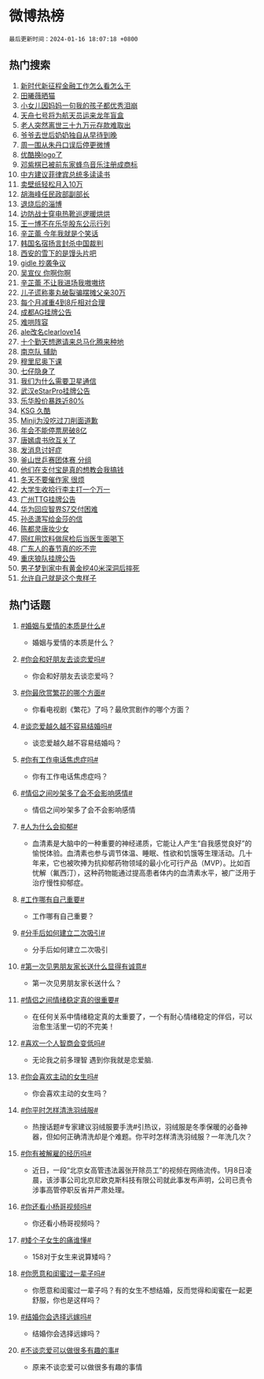 # 微博热榜

`最后更新时间：2024-01-16 18:07:18 +0800`

## 热门搜索

1. [新时代新征程金融工作怎么看怎么干](https://m.weibo.cn/search?containerid=100103type%3D1%26t%3D10%26q%3D%23%E6%96%B0%E6%97%B6%E4%BB%A3%E6%96%B0%E5%BE%81%E7%A8%8B%E9%87%91%E8%9E%8D%E5%B7%A5%E4%BD%9C%E6%80%8E%E4%B9%88%E7%9C%8B%E6%80%8E%E4%B9%88%E5%B9%B2%23&stream_entry_id=51&isnewpage=1&extparam=seat%3D1%26c_type%3D51%26dgr%3D0%26q%3D%2523%25E6%2596%25B0%25E6%2597%25B6%25E4%25BB%25A3%25E6%2596%25B0%25E5%25BE%2581%25E7%25A8%258B%25E9%2587%2591%25E8%259E%258D%25E5%25B7%25A5%25E4%25BD%259C%25E6%2580%258E%25E4%25B9%2588%25E7%259C%258B%25E6%2580%258E%25E4%25B9%2588%25E5%25B9%25B2%2523%26cate%3D10103%26pos%3D0%26stream_entry_id%3D51%26filter_type%3Drealtimehot%26display_time%3D1705399637%26pre_seqid%3D1705399637293015739153)
1. [田曦薇晒猫](https://m.weibo.cn/search?containerid=100103type%3D1%26t%3D10%26q%3D%E7%94%B0%E6%9B%A6%E8%96%87%E6%99%92%E7%8C%AB&stream_entry_id=31&isnewpage=1&extparam=seat%3D1%26q%3D%25E7%2594%25B0%25E6%259B%25A6%25E8%2596%2587%25E6%2599%2592%25E7%258C%25AB%26dgr%3D0%26pos%3D0%26filter_type%3Drealtimehot%26realpos%3D1%26band_rank%3D1%26cate%3D5001%26c_type%3D31%26lcate%3D5001%26stream_entry_id%3D31%26flag%3D1%26display_time%3D1705399637%26pre_seqid%3D1705399637293015739153)
1. [小女儿因妈妈一句我的孩子都优秀泪崩](https://m.weibo.cn/search?containerid=100103type%3D1%26t%3D10%26q%3D%23%E5%B0%8F%E5%A5%B3%E5%84%BF%E5%9B%A0%E5%A6%88%E5%A6%88%E4%B8%80%E5%8F%A5%E6%88%91%E7%9A%84%E5%AD%A9%E5%AD%90%E9%83%BD%E4%BC%98%E7%A7%80%E6%B3%AA%E5%B4%A9%23&stream_entry_id=31&isnewpage=1&extparam=seat%3D1%26q%3D%2523%25E5%25B0%258F%25E5%25A5%25B3%25E5%2584%25BF%25E5%259B%25A0%25E5%25A6%2588%25E5%25A6%2588%25E4%25B8%2580%25E5%258F%25A5%25E6%2588%2591%25E7%259A%2584%25E5%25AD%25A9%25E5%25AD%2590%25E9%2583%25BD%25E4%25BC%2598%25E7%25A7%2580%25E6%25B3%25AA%25E5%25B4%25A9%2523%26dgr%3D0%26pos%3D1%26filter_type%3Drealtimehot%26realpos%3D2%26band_rank%3D2%26cate%3D5001%26c_type%3D31%26lcate%3D5001%26stream_entry_id%3D31%26flag%3D32768%26display_time%3D1705399637%26pre_seqid%3D1705399637293015739153)
1. [天舟七号将为航天员运来龙年盲盒](https://m.weibo.cn/search?containerid=100103type%3D1%26t%3D10%26q%3D%23%E5%A4%A9%E8%88%9F%E4%B8%83%E5%8F%B7%E5%B0%86%E4%B8%BA%E8%88%AA%E5%A4%A9%E5%91%98%E8%BF%90%E6%9D%A5%E9%BE%99%E5%B9%B4%E7%9B%B2%E7%9B%92%23&stream_entry_id=31&isnewpage=1&extparam=seat%3D1%26q%3D%2523%25E5%25A4%25A9%25E8%2588%259F%25E4%25B8%2583%25E5%258F%25B7%25E5%25B0%2586%25E4%25B8%25BA%25E8%2588%25AA%25E5%25A4%25A9%25E5%2591%2598%25E8%25BF%2590%25E6%259D%25A5%25E9%25BE%2599%25E5%25B9%25B4%25E7%259B%25B2%25E7%259B%2592%2523%26dgr%3D0%26pos%3D2%26filter_type%3Drealtimehot%26realpos%3D3%26band_rank%3D3%26cate%3D5001%26c_type%3D31%26lcate%3D5001%26stream_entry_id%3D31%26flag%3D0%26display_time%3D1705399637%26pre_seqid%3D1705399637293015739153)
1. [老人突然离世三十九万元存款难取出](https://m.weibo.cn/search?containerid=100103type%3D1%26t%3D10%26q%3D%23%E8%80%81%E4%BA%BA%E7%AA%81%E7%84%B6%E7%A6%BB%E4%B8%96%E4%B8%89%E5%8D%81%E4%B9%9D%E4%B8%87%E5%85%83%E5%AD%98%E6%AC%BE%E9%9A%BE%E5%8F%96%E5%87%BA%23&stream_entry_id=31&isnewpage=1&extparam=seat%3D1%26q%3D%2523%25E8%2580%2581%25E4%25BA%25BA%25E7%25AA%2581%25E7%2584%25B6%25E7%25A6%25BB%25E4%25B8%2596%25E4%25B8%2589%25E5%258D%2581%25E4%25B9%259D%25E4%25B8%2587%25E5%2585%2583%25E5%25AD%2598%25E6%25AC%25BE%25E9%259A%25BE%25E5%258F%2596%25E5%2587%25BA%2523%26dgr%3D0%26pos%3D3%26filter_type%3Drealtimehot%26realpos%3D4%26band_rank%3D4%26cate%3D5001%26c_type%3D31%26lcate%3D5001%26stream_entry_id%3D31%26flag%3D2%26display_time%3D1705399637%26pre_seqid%3D1705399637293015739153)
1. [爷爷去世后奶奶独自从早待到晚](https://m.weibo.cn/search?containerid=100103type%3D1%26t%3D10%26q%3D%23%E7%88%B7%E7%88%B7%E5%8E%BB%E4%B8%96%E5%90%8E%E5%A5%B6%E5%A5%B6%E7%8B%AC%E8%87%AA%E4%BB%8E%E6%97%A9%E5%BE%85%E5%88%B0%E6%99%9A%23&stream_entry_id=31&isnewpage=1&extparam=seat%3D1%26q%3D%2523%25E7%2588%25B7%25E7%2588%25B7%25E5%258E%25BB%25E4%25B8%2596%25E5%2590%258E%25E5%25A5%25B6%25E5%25A5%25B6%25E7%258B%25AC%25E8%2587%25AA%25E4%25BB%258E%25E6%2597%25A9%25E5%25BE%2585%25E5%2588%25B0%25E6%2599%259A%2523%26dgr%3D0%26pos%3D4%26filter_type%3Drealtimehot%26realpos%3D5%26band_rank%3D5%26cate%3D5001%26c_type%3D31%26lcate%3D5001%26stream_entry_id%3D31%26flag%3D32768%26display_time%3D1705399637%26pre_seqid%3D1705399637293015739153)
1. [周一围从朱丹口误后停更微博](https://m.weibo.cn/search?containerid=100103type%3D1%26t%3D10%26q%3D%23%E5%91%A8%E4%B8%80%E5%9B%B4%E4%BB%8E%E6%9C%B1%E4%B8%B9%E5%8F%A3%E8%AF%AF%E5%90%8E%E5%81%9C%E6%9B%B4%E5%BE%AE%E5%8D%9A%23&stream_entry_id=31&isnewpage=1&extparam=seat%3D1%26q%3D%2523%25E5%2591%25A8%25E4%25B8%2580%25E5%259B%25B4%25E4%25BB%258E%25E6%259C%25B1%25E4%25B8%25B9%25E5%258F%25A3%25E8%25AF%25AF%25E5%2590%258E%25E5%2581%259C%25E6%259B%25B4%25E5%25BE%25AE%25E5%258D%259A%2523%26dgr%3D0%26pos%3D5%26filter_type%3Drealtimehot%26realpos%3D6%26band_rank%3D6%26cate%3D5001%26c_type%3D31%26lcate%3D5001%26stream_entry_id%3D31%26flag%3D1%26display_time%3D1705399637%26pre_seqid%3D1705399637293015739153)
1. [优酷换logo了](https://m.weibo.cn/search?containerid=100103type%3D1%26t%3D10%26q%3D%23%E4%BC%98%E9%85%B7%E6%8D%A2logo%E4%BA%86%23&stream_entry_id=31&isnewpage=1&extparam=seat%3D1%26q%3D%2523%25E4%25BC%2598%25E9%2585%25B7%25E6%258D%25A2logo%25E4%25BA%2586%2523%26dgr%3D0%26pos%3D6%26filter_type%3Drealtimehot%26realpos%3D7%26band_rank%3D7%26cate%3D5001%26c_type%3D31%26lcate%3D5001%26stream_entry_id%3D31%26flag%3D0%26display_time%3D1705399637%26pre_seqid%3D1705399637293015739153)
1. [邓紫棋已被前东家蜂鸟音乐注册成商标](https://m.weibo.cn/search?containerid=100103type%3D1%26t%3D10%26q%3D%23%E9%82%93%E7%B4%AB%E6%A3%8B%E5%B7%B2%E8%A2%AB%E5%89%8D%E4%B8%9C%E5%AE%B6%E8%9C%82%E9%B8%9F%E9%9F%B3%E4%B9%90%E6%B3%A8%E5%86%8C%E6%88%90%E5%95%86%E6%A0%87%23&stream_entry_id=31&isnewpage=1&extparam=seat%3D1%26q%3D%2523%25E9%2582%2593%25E7%25B4%25AB%25E6%25A3%258B%25E5%25B7%25B2%25E8%25A2%25AB%25E5%2589%258D%25E4%25B8%259C%25E5%25AE%25B6%25E8%259C%2582%25E9%25B8%259F%25E9%259F%25B3%25E4%25B9%2590%25E6%25B3%25A8%25E5%2586%258C%25E6%2588%2590%25E5%2595%2586%25E6%25A0%2587%2523%26dgr%3D0%26pos%3D7%26filter_type%3Drealtimehot%26realpos%3D8%26band_rank%3D8%26cate%3D5001%26c_type%3D31%26lcate%3D5001%26stream_entry_id%3D31%26flag%3D2%26display_time%3D1705399637%26pre_seqid%3D1705399637293015739153)
1. [中方建议菲律宾总统多读读书](https://m.weibo.cn/search?containerid=100103type%3D1%26t%3D10%26q%3D%23%E4%B8%AD%E6%96%B9%E5%BB%BA%E8%AE%AE%E8%8F%B2%E5%BE%8B%E5%AE%BE%E6%80%BB%E7%BB%9F%E5%A4%9A%E8%AF%BB%E8%AF%BB%E4%B9%A6%23&stream_entry_id=31&isnewpage=1&extparam=seat%3D1%26q%3D%2523%25E4%25B8%25AD%25E6%2596%25B9%25E5%25BB%25BA%25E8%25AE%25AE%25E8%258F%25B2%25E5%25BE%258B%25E5%25AE%25BE%25E6%2580%25BB%25E7%25BB%259F%25E5%25A4%259A%25E8%25AF%25BB%25E8%25AF%25BB%25E4%25B9%25A6%2523%26dgr%3D0%26pos%3D8%26filter_type%3Drealtimehot%26realpos%3D9%26band_rank%3D9%26cate%3D5001%26c_type%3D31%26lcate%3D5001%26stream_entry_id%3D31%26flag%3D1%26display_time%3D1705399637%26pre_seqid%3D1705399637293015739153)
1. [卖壁纸轻松月入10万](https://m.weibo.cn/search?containerid=100103type%3D1%26t%3D10%26q%3D%23%E5%8D%96%E5%A3%81%E7%BA%B8%E8%BD%BB%E6%9D%BE%E6%9C%88%E5%85%A510%E4%B8%87%23&stream_entry_id=31&isnewpage=1&extparam=seat%3D1%26q%3D%2523%25E5%258D%2596%25E5%25A3%2581%25E7%25BA%25B8%25E8%25BD%25BB%25E6%259D%25BE%25E6%259C%2588%25E5%2585%25A510%25E4%25B8%2587%2523%26dgr%3D0%26pos%3D9%26filter_type%3Drealtimehot%26realpos%3D10%26band_rank%3D10%26cate%3D5001%26c_type%3D31%26lcate%3D5001%26stream_entry_id%3D31%26flag%3D0%26display_time%3D1705399637%26pre_seqid%3D1705399637293015739153)
1. [胡海峰任民政部副部长](https://m.weibo.cn/search?containerid=100103type%3D1%26t%3D10%26q%3D%23%E8%83%A1%E6%B5%B7%E5%B3%B0%E4%BB%BB%E6%B0%91%E6%94%BF%E9%83%A8%E5%89%AF%E9%83%A8%E9%95%BF%23&stream_entry_id=31&isnewpage=1&extparam=seat%3D1%26q%3D%2523%25E8%2583%25A1%25E6%25B5%25B7%25E5%25B3%25B0%25E4%25BB%25BB%25E6%25B0%2591%25E6%2594%25BF%25E9%2583%25A8%25E5%2589%25AF%25E9%2583%25A8%25E9%2595%25BF%2523%26dgr%3D0%26pos%3D10%26filter_type%3Drealtimehot%26realpos%3D11%26band_rank%3D11%26cate%3D5001%26c_type%3D31%26lcate%3D5001%26stream_entry_id%3D31%26flag%3D2%26display_time%3D1705399637%26pre_seqid%3D1705399637293015739153)
1. [退烧后的淄博](https://m.weibo.cn/search?containerid=100103type%3D1%26t%3D10%26q%3D%23%E9%80%80%E7%83%A7%E5%90%8E%E7%9A%84%E6%B7%84%E5%8D%9A%23&stream_entry_id=31&isnewpage=1&extparam=seat%3D1%26q%3D%2523%25E9%2580%2580%25E7%2583%25A7%25E5%2590%258E%25E7%259A%2584%25E6%25B7%2584%25E5%258D%259A%2523%26dgr%3D0%26pos%3D11%26filter_type%3Drealtimehot%26realpos%3D12%26band_rank%3D12%26cate%3D5001%26c_type%3D31%26lcate%3D5001%26stream_entry_id%3D31%26flag%3D0%26display_time%3D1705399637%26pre_seqid%3D1705399637293015739153)
1. [边防战士穿电热靴巡逻暖烘烘](https://m.weibo.cn/search?containerid=100103type%3D1%26t%3D10%26q%3D%23%E8%BE%B9%E9%98%B2%E6%88%98%E5%A3%AB%E7%A9%BF%E7%94%B5%E7%83%AD%E9%9D%B4%E5%B7%A1%E9%80%BB%E6%9A%96%E7%83%98%E7%83%98%23&stream_entry_id=31&isnewpage=1&extparam=seat%3D1%26q%3D%2523%25E8%25BE%25B9%25E9%2598%25B2%25E6%2588%2598%25E5%25A3%25AB%25E7%25A9%25BF%25E7%2594%25B5%25E7%2583%25AD%25E9%259D%25B4%25E5%25B7%25A1%25E9%2580%25BB%25E6%259A%2596%25E7%2583%2598%25E7%2583%2598%2523%26dgr%3D0%26pos%3D12%26filter_type%3Drealtimehot%26realpos%3D13%26band_rank%3D13%26cate%3D5001%26c_type%3D31%26lcate%3D5001%26stream_entry_id%3D31%26flag%3D32768%26display_time%3D1705399637%26pre_seqid%3D1705399637293015739153)
1. [王一博不在乐华股东公示行列](https://m.weibo.cn/search?containerid=100103type%3D1%26t%3D10%26q%3D%23%E7%8E%8B%E4%B8%80%E5%8D%9A%E4%B8%8D%E5%9C%A8%E4%B9%90%E5%8D%8E%E8%82%A1%E4%B8%9C%E5%85%AC%E7%A4%BA%E8%A1%8C%E5%88%97%23&stream_entry_id=31&isnewpage=1&extparam=seat%3D1%26q%3D%2523%25E7%258E%258B%25E4%25B8%2580%25E5%258D%259A%25E4%25B8%258D%25E5%259C%25A8%25E4%25B9%2590%25E5%258D%258E%25E8%2582%25A1%25E4%25B8%259C%25E5%2585%25AC%25E7%25A4%25BA%25E8%25A1%258C%25E5%2588%2597%2523%26dgr%3D0%26pos%3D13%26filter_type%3Drealtimehot%26realpos%3D14%26band_rank%3D14%26cate%3D5001%26c_type%3D31%26lcate%3D5001%26stream_entry_id%3D31%26flag%3D1%26display_time%3D1705399637%26pre_seqid%3D1705399637293015739153)
1. [辛芷蕾 今年我就是个笑话](https://m.weibo.cn/search?containerid=100103type%3D1%26t%3D10%26q%3D%E8%BE%9B%E8%8A%B7%E8%95%BE+%E4%BB%8A%E5%B9%B4%E6%88%91%E5%B0%B1%E6%98%AF%E4%B8%AA%E7%AC%91%E8%AF%9D&stream_entry_id=31&isnewpage=1&extparam=seat%3D1%26q%3D%25E8%25BE%259B%25E8%258A%25B7%25E8%2595%25BE%2520%25E4%25BB%258A%25E5%25B9%25B4%25E6%2588%2591%25E5%25B0%25B1%25E6%2598%25AF%25E4%25B8%25AA%25E7%25AC%2591%25E8%25AF%259D%26dgr%3D0%26pos%3D14%26filter_type%3Drealtimehot%26realpos%3D15%26band_rank%3D15%26cate%3D5001%26c_type%3D31%26lcate%3D5001%26stream_entry_id%3D31%26flag%3D0%26display_time%3D1705399637%26pre_seqid%3D1705399637293015739153)
1. [韩国名宿扬言封杀中国裁判](https://m.weibo.cn/search?containerid=100103type%3D1%26t%3D10%26q%3D%23%E9%9F%A9%E5%9B%BD%E5%90%8D%E5%AE%BF%E6%89%AC%E8%A8%80%E5%B0%81%E6%9D%80%E4%B8%AD%E5%9B%BD%E8%A3%81%E5%88%A4%23&stream_entry_id=31&isnewpage=1&extparam=seat%3D1%26q%3D%2523%25E9%259F%25A9%25E5%259B%25BD%25E5%2590%258D%25E5%25AE%25BF%25E6%2589%25AC%25E8%25A8%2580%25E5%25B0%2581%25E6%259D%2580%25E4%25B8%25AD%25E5%259B%25BD%25E8%25A3%2581%25E5%2588%25A4%2523%26dgr%3D0%26pos%3D15%26filter_type%3Drealtimehot%26realpos%3D16%26band_rank%3D16%26cate%3D5001%26c_type%3D31%26lcate%3D5001%26stream_entry_id%3D31%26flag%3D1%26display_time%3D1705399637%26pre_seqid%3D1705399637293015739153)
1. [西安的雪下的是馒头片吧](https://m.weibo.cn/search?containerid=100103type%3D1%26t%3D10%26q%3D%23%E8%A5%BF%E5%AE%89%E7%9A%84%E9%9B%AA%E4%B8%8B%E7%9A%84%E6%98%AF%E9%A6%92%E5%A4%B4%E7%89%87%E5%90%A7%23&stream_entry_id=31&isnewpage=1&extparam=seat%3D1%26q%3D%2523%25E8%25A5%25BF%25E5%25AE%2589%25E7%259A%2584%25E9%259B%25AA%25E4%25B8%258B%25E7%259A%2584%25E6%2598%25AF%25E9%25A6%2592%25E5%25A4%25B4%25E7%2589%2587%25E5%2590%25A7%2523%26dgr%3D0%26pos%3D16%26filter_type%3Drealtimehot%26realpos%3D17%26band_rank%3D17%26cate%3D5001%26c_type%3D31%26lcate%3D5001%26stream_entry_id%3D31%26flag%3D1%26display_time%3D1705399637%26pre_seqid%3D1705399637293015739153)
1. [gidle 抄袭争议](https://m.weibo.cn/search?containerid=100103type%3D1%26t%3D10%26q%3Dgidle+%E6%8A%84%E8%A2%AD%E4%BA%89%E8%AE%AE&stream_entry_id=31&isnewpage=1&extparam=seat%3D1%26q%3Dgidle%2520%25E6%258A%2584%25E8%25A2%25AD%25E4%25BA%2589%25E8%25AE%25AE%26dgr%3D0%26pos%3D17%26filter_type%3Drealtimehot%26realpos%3D18%26band_rank%3D18%26cate%3D5001%26c_type%3D31%26lcate%3D5001%26stream_entry_id%3D31%26flag%3D0%26display_time%3D1705399637%26pre_seqid%3D1705399637293015739153)
1. [吴宣仪 你啊你啊](https://m.weibo.cn/search?containerid=100103type%3D1%26t%3D10%26q%3D%E5%90%B4%E5%AE%A3%E4%BB%AA+%E4%BD%A0%E5%95%8A%E4%BD%A0%E5%95%8A&stream_entry_id=31&isnewpage=1&extparam=seat%3D1%26q%3D%25E5%2590%25B4%25E5%25AE%25A3%25E4%25BB%25AA%2520%25E4%25BD%25A0%25E5%2595%258A%25E4%25BD%25A0%25E5%2595%258A%26dgr%3D0%26pos%3D18%26filter_type%3Drealtimehot%26realpos%3D19%26band_rank%3D19%26cate%3D5001%26c_type%3D31%26lcate%3D5001%26stream_entry_id%3D31%26flag%3D1%26display_time%3D1705399637%26pre_seqid%3D1705399637293015739153)
1. [辛芷蕾 不让我进场我嗷嗷挤](https://m.weibo.cn/search?containerid=100103type%3D1%26t%3D10%26q%3D%E8%BE%9B%E8%8A%B7%E8%95%BE+%E4%B8%8D%E8%AE%A9%E6%88%91%E8%BF%9B%E5%9C%BA%E6%88%91%E5%97%B7%E5%97%B7%E6%8C%A4&stream_entry_id=31&isnewpage=1&extparam=seat%3D1%26q%3D%25E8%25BE%259B%25E8%258A%25B7%25E8%2595%25BE%2520%25E4%25B8%258D%25E8%25AE%25A9%25E6%2588%2591%25E8%25BF%259B%25E5%259C%25BA%25E6%2588%2591%25E5%2597%25B7%25E5%2597%25B7%25E6%258C%25A4%26dgr%3D0%26pos%3D19%26filter_type%3Drealtimehot%26realpos%3D20%26band_rank%3D20%26cate%3D5001%26c_type%3D31%26lcate%3D5001%26stream_entry_id%3D31%26flag%3D0%26display_time%3D1705399637%26pre_seqid%3D1705399637293015739153)
1. [儿子谎称睾丸破裂骗摆摊父亲30万](https://m.weibo.cn/search?containerid=100103type%3D1%26t%3D10%26q%3D%23%E5%84%BF%E5%AD%90%E8%B0%8E%E7%A7%B0%E7%9D%BE%E4%B8%B8%E7%A0%B4%E8%A3%82%E9%AA%97%E6%91%86%E6%91%8A%E7%88%B6%E4%BA%B230%E4%B8%87%23&stream_entry_id=31&isnewpage=1&extparam=seat%3D1%26q%3D%2523%25E5%2584%25BF%25E5%25AD%2590%25E8%25B0%258E%25E7%25A7%25B0%25E7%259D%25BE%25E4%25B8%25B8%25E7%25A0%25B4%25E8%25A3%2582%25E9%25AA%2597%25E6%2591%2586%25E6%2591%258A%25E7%2588%25B6%25E4%25BA%25B230%25E4%25B8%2587%2523%26dgr%3D0%26pos%3D20%26filter_type%3Drealtimehot%26realpos%3D21%26band_rank%3D21%26cate%3D5001%26c_type%3D31%26lcate%3D5001%26stream_entry_id%3D31%26flag%3D2%26display_time%3D1705399637%26pre_seqid%3D1705399637293015739153)
1. [每个月减重4到8斤相对合理](https://m.weibo.cn/search?containerid=100103type%3D1%26t%3D10%26q%3D%23%E6%AF%8F%E4%B8%AA%E6%9C%88%E5%87%8F%E9%87%8D4%E5%88%B08%E6%96%A4%E7%9B%B8%E5%AF%B9%E5%90%88%E7%90%86%23&stream_entry_id=31&isnewpage=1&extparam=seat%3D1%26q%3D%2523%25E6%25AF%258F%25E4%25B8%25AA%25E6%259C%2588%25E5%2587%258F%25E9%2587%258D4%25E5%2588%25B08%25E6%2596%25A4%25E7%259B%25B8%25E5%25AF%25B9%25E5%2590%2588%25E7%2590%2586%2523%26dgr%3D0%26pos%3D21%26filter_type%3Drealtimehot%26realpos%3D22%26band_rank%3D22%26cate%3D5001%26c_type%3D31%26lcate%3D5001%26stream_entry_id%3D31%26flag%3D1%26display_time%3D1705399637%26pre_seqid%3D1705399637293015739153)
1. [成都AG挂牌公告](https://m.weibo.cn/search?containerid=100103type%3D1%26t%3D10%26q%3D%23%E6%88%90%E9%83%BDAG%E6%8C%82%E7%89%8C%E5%85%AC%E5%91%8A%23&stream_entry_id=31&isnewpage=1&extparam=seat%3D1%26q%3D%2523%25E6%2588%2590%25E9%2583%25BDAG%25E6%258C%2582%25E7%2589%258C%25E5%2585%25AC%25E5%2591%258A%2523%26dgr%3D0%26pos%3D22%26filter_type%3Drealtimehot%26realpos%3D23%26band_rank%3D23%26cate%3D5001%26c_type%3D31%26lcate%3D5001%26stream_entry_id%3D31%26flag%3D1%26display_time%3D1705399637%26pre_seqid%3D1705399637293015739153)
1. [难哄阵容](https://m.weibo.cn/search?containerid=100103type%3D1%26t%3D10%26q%3D%E9%9A%BE%E5%93%84%E9%98%B5%E5%AE%B9&stream_entry_id=31&isnewpage=1&extparam=seat%3D1%26q%3D%25E9%259A%25BE%25E5%2593%2584%25E9%2598%25B5%25E5%25AE%25B9%26dgr%3D0%26pos%3D23%26filter_type%3Drealtimehot%26realpos%3D24%26band_rank%3D24%26cate%3D5001%26c_type%3D31%26lcate%3D5001%26stream_entry_id%3D31%26flag%3D0%26display_time%3D1705399637%26pre_seqid%3D1705399637293015739153)
1. [ale改名clearlove14](https://m.weibo.cn/search?containerid=100103type%3D1%26t%3D10%26q%3D%23ale%E6%94%B9%E5%90%8Dclearlove14%23&stream_entry_id=31&isnewpage=1&extparam=seat%3D1%26q%3D%2523ale%25E6%2594%25B9%25E5%2590%258Dclearlove14%2523%26dgr%3D0%26pos%3D24%26filter_type%3Drealtimehot%26realpos%3D25%26band_rank%3D25%26cate%3D5001%26c_type%3D31%26lcate%3D5001%26stream_entry_id%3D31%26flag%3D1%26display_time%3D1705399637%26pre_seqid%3D1705399637293015739153)
1. [十个勤天想邀请来总马化腾来种地](https://m.weibo.cn/search?containerid=100103type%3D1%26t%3D10%26q%3D%23%E5%8D%81%E4%B8%AA%E5%8B%A4%E5%A4%A9%E6%83%B3%E9%82%80%E8%AF%B7%E6%9D%A5%E6%80%BB%E9%A9%AC%E5%8C%96%E8%85%BE%E6%9D%A5%E7%A7%8D%E5%9C%B0%23&stream_entry_id=31&isnewpage=1&extparam=seat%3D1%26q%3D%2523%25E5%258D%2581%25E4%25B8%25AA%25E5%258B%25A4%25E5%25A4%25A9%25E6%2583%25B3%25E9%2582%2580%25E8%25AF%25B7%25E6%259D%25A5%25E6%2580%25BB%25E9%25A9%25AC%25E5%258C%2596%25E8%2585%25BE%25E6%259D%25A5%25E7%25A7%258D%25E5%259C%25B0%2523%26dgr%3D0%26pos%3D25%26filter_type%3Drealtimehot%26realpos%3D26%26band_rank%3D26%26cate%3D5001%26c_type%3D31%26lcate%3D5001%26stream_entry_id%3D31%26flag%3D1%26display_time%3D1705399637%26pre_seqid%3D1705399637293015739153)
1. [南京队 辅助](https://m.weibo.cn/search?containerid=100103type%3D1%26t%3D10%26q%3D%E5%8D%97%E4%BA%AC%E9%98%9F+%E8%BE%85%E5%8A%A9&stream_entry_id=31&isnewpage=1&extparam=seat%3D1%26q%3D%25E5%258D%2597%25E4%25BA%25AC%25E9%2598%259F%2520%25E8%25BE%2585%25E5%258A%25A9%26dgr%3D0%26pos%3D26%26filter_type%3Drealtimehot%26realpos%3D27%26band_rank%3D27%26cate%3D5001%26c_type%3D31%26lcate%3D5001%26stream_entry_id%3D31%26flag%3D1%26display_time%3D1705399637%26pre_seqid%3D1705399637293015739153)
1. [穆里尼奥下课](https://m.weibo.cn/search?containerid=100103type%3D1%26t%3D10%26q%3D%E7%A9%86%E9%87%8C%E5%B0%BC%E5%A5%A5%E4%B8%8B%E8%AF%BE&stream_entry_id=31&isnewpage=1&extparam=seat%3D1%26q%3D%25E7%25A9%2586%25E9%2587%258C%25E5%25B0%25BC%25E5%25A5%25A5%25E4%25B8%258B%25E8%25AF%25BE%26dgr%3D0%26pos%3D27%26filter_type%3Drealtimehot%26realpos%3D28%26band_rank%3D28%26cate%3D5001%26c_type%3D31%26lcate%3D5001%26stream_entry_id%3D31%26flag%3D1%26display_time%3D1705399637%26pre_seqid%3D1705399637293015739153)
1. [七仔隐身了](https://m.weibo.cn/search?containerid=100103type%3D1%26t%3D10%26q%3D%23%E4%B8%83%E4%BB%94%E9%9A%90%E8%BA%AB%E4%BA%86%23&stream_entry_id=31&isnewpage=1&extparam=seat%3D1%26q%3D%2523%25E4%25B8%2583%25E4%25BB%2594%25E9%259A%2590%25E8%25BA%25AB%25E4%25BA%2586%2523%26dgr%3D0%26pos%3D28%26filter_type%3Drealtimehot%26realpos%3D29%26band_rank%3D29%26cate%3D5001%26c_type%3D31%26lcate%3D5001%26stream_entry_id%3D31%26flag%3D32768%26display_time%3D1705399637%26pre_seqid%3D1705399637293015739153)
1. [我们为什么需要卫星通信](https://m.weibo.cn/search?containerid=100103type%3D1%26t%3D10%26q%3D%23%E6%88%91%E4%BB%AC%E4%B8%BA%E4%BB%80%E4%B9%88%E9%9C%80%E8%A6%81%E5%8D%AB%E6%98%9F%E9%80%9A%E4%BF%A1%23&stream_entry_id=31&isnewpage=1&extparam=seat%3D1%26flag%3D0%26dgr%3D0%26adid%3D219028%26q%3D%2523%25E6%2588%2591%25E4%25BB%25AC%25E4%25B8%25BA%25E4%25BB%2580%25E4%25B9%2588%25E9%259C%2580%25E8%25A6%2581%25E5%258D%25AB%25E6%2598%259F%25E9%2580%259A%25E4%25BF%25A1%2523%26realpos%3D30%26filter_type%3Drealtimehot%26band_rank%3D30%26cate%3D5001%26c_type%3D31%26lcate%3D5001%26stream_entry_id%3D31%26pos%3D29%26display_time%3D1705399637%26pre_seqid%3D1705399637293015739153)
1. [武汉eStarPro挂牌公告](https://m.weibo.cn/search?containerid=100103type%3D1%26t%3D10%26q%3D%23%E6%AD%A6%E6%B1%89eStarPro%E6%8C%82%E7%89%8C%E5%85%AC%E5%91%8A%23&stream_entry_id=31&isnewpage=1&extparam=seat%3D1%26q%3D%2523%25E6%25AD%25A6%25E6%25B1%2589eStarPro%25E6%258C%2582%25E7%2589%258C%25E5%2585%25AC%25E5%2591%258A%2523%26dgr%3D0%26pos%3D30%26filter_type%3Drealtimehot%26realpos%3D31%26band_rank%3D31%26cate%3D5001%26c_type%3D31%26lcate%3D5001%26stream_entry_id%3D31%26flag%3D1%26display_time%3D1705399637%26pre_seqid%3D1705399637293015739153)
1. [乐华股价暴跌近80%](https://m.weibo.cn/search?containerid=100103type%3D1%26t%3D10%26q%3D%23%E4%B9%90%E5%8D%8E%E8%82%A1%E4%BB%B7%E6%9A%B4%E8%B7%8C%E8%BF%9180%25%23&stream_entry_id=31&isnewpage=1&extparam=seat%3D1%26q%3D%2523%25E4%25B9%2590%25E5%258D%258E%25E8%2582%25A1%25E4%25BB%25B7%25E6%259A%25B4%25E8%25B7%258C%25E8%25BF%259180%2525%2523%26dgr%3D0%26pos%3D31%26filter_type%3Drealtimehot%26realpos%3D32%26band_rank%3D32%26cate%3D5001%26c_type%3D31%26lcate%3D5001%26stream_entry_id%3D31%26flag%3D0%26display_time%3D1705399637%26pre_seqid%3D1705399637293015739153)
1. [KSG 久酷](https://m.weibo.cn/search?containerid=100103type%3D1%26t%3D10%26q%3DKSG+%E4%B9%85%E9%85%B7&stream_entry_id=31&isnewpage=1&extparam=seat%3D1%26q%3DKSG%2520%25E4%25B9%2585%25E9%2585%25B7%26dgr%3D0%26pos%3D32%26filter_type%3Drealtimehot%26realpos%3D33%26band_rank%3D33%26cate%3D5001%26c_type%3D31%26lcate%3D5001%26stream_entry_id%3D31%26flag%3D0%26display_time%3D1705399637%26pre_seqid%3D1705399637293015739153)
1. [Minji为没吃过刀削面道歉](https://m.weibo.cn/search?containerid=100103type%3D1%26t%3D10%26q%3DMinji%E4%B8%BA%E6%B2%A1%E5%90%83%E8%BF%87%E5%88%80%E5%89%8A%E9%9D%A2%E9%81%93%E6%AD%89&stream_entry_id=31&isnewpage=1&extparam=seat%3D1%26q%3DMinji%25E4%25B8%25BA%25E6%25B2%25A1%25E5%2590%2583%25E8%25BF%2587%25E5%2588%2580%25E5%2589%258A%25E9%259D%25A2%25E9%2581%2593%25E6%25AD%2589%26dgr%3D0%26pos%3D33%26filter_type%3Drealtimehot%26realpos%3D34%26band_rank%3D34%26cate%3D5001%26c_type%3D31%26lcate%3D5001%26stream_entry_id%3D31%26flag%3D0%26display_time%3D1705399637%26pre_seqid%3D1705399637293015739153)
1. [年会不能停票房破8亿](https://m.weibo.cn/search?containerid=100103type%3D1%26t%3D10%26q%3D%23%E5%B9%B4%E4%BC%9A%E4%B8%8D%E8%83%BD%E5%81%9C%E7%A5%A8%E6%88%BF%E7%A0%B48%E4%BA%BF%23&stream_entry_id=31&isnewpage=1&extparam=seat%3D1%26q%3D%2523%25E5%25B9%25B4%25E4%25BC%259A%25E4%25B8%258D%25E8%2583%25BD%25E5%2581%259C%25E7%25A5%25A8%25E6%2588%25BF%25E7%25A0%25B48%25E4%25BA%25BF%2523%26dgr%3D0%26pos%3D34%26filter_type%3Drealtimehot%26realpos%3D35%26band_rank%3D35%26cate%3D5001%26c_type%3D31%26lcate%3D5001%26stream_entry_id%3D31%26flag%3D1%26display_time%3D1705399637%26pre_seqid%3D1705399637293015739153)
1. [唐嫣虞书欣互关了](https://m.weibo.cn/search?containerid=100103type%3D1%26t%3D10%26q%3D%23%E5%94%90%E5%AB%A3%E8%99%9E%E4%B9%A6%E6%AC%A3%E4%BA%92%E5%85%B3%E4%BA%86%23&stream_entry_id=31&isnewpage=1&extparam=seat%3D1%26q%3D%2523%25E5%2594%2590%25E5%25AB%25A3%25E8%2599%259E%25E4%25B9%25A6%25E6%25AC%25A3%25E4%25BA%2592%25E5%2585%25B3%25E4%25BA%2586%2523%26dgr%3D0%26pos%3D35%26filter_type%3Drealtimehot%26realpos%3D36%26band_rank%3D36%26cate%3D5001%26c_type%3D31%26lcate%3D5001%26stream_entry_id%3D31%26flag%3D0%26display_time%3D1705399637%26pre_seqid%3D1705399637293015739153)
1. [发消息讨好症](https://m.weibo.cn/search?containerid=100103type%3D1%26t%3D10%26q%3D%23%E5%8F%91%E6%B6%88%E6%81%AF%E8%AE%A8%E5%A5%BD%E7%97%87%23&stream_entry_id=31&isnewpage=1&extparam=seat%3D1%26q%3D%2523%25E5%258F%2591%25E6%25B6%2588%25E6%2581%25AF%25E8%25AE%25A8%25E5%25A5%25BD%25E7%2597%2587%2523%26dgr%3D0%26pos%3D36%26filter_type%3Drealtimehot%26realpos%3D37%26band_rank%3D37%26cate%3D5001%26c_type%3D31%26lcate%3D5001%26stream_entry_id%3D31%26flag%3D0%26display_time%3D1705399637%26pre_seqid%3D1705399637293015739153)
1. [釜山世乒赛团体赛 分组](https://m.weibo.cn/search?containerid=100103type%3D1%26t%3D10%26q%3D%E9%87%9C%E5%B1%B1%E4%B8%96%E4%B9%92%E8%B5%9B%E5%9B%A2%E4%BD%93%E8%B5%9B+%E5%88%86%E7%BB%84&stream_entry_id=31&isnewpage=1&extparam=seat%3D1%26q%3D%25E9%2587%259C%25E5%25B1%25B1%25E4%25B8%2596%25E4%25B9%2592%25E8%25B5%259B%25E5%259B%25A2%25E4%25BD%2593%25E8%25B5%259B%2520%25E5%2588%2586%25E7%25BB%2584%26dgr%3D0%26pos%3D37%26filter_type%3Drealtimehot%26realpos%3D38%26band_rank%3D38%26cate%3D5001%26c_type%3D31%26lcate%3D5001%26stream_entry_id%3D31%26flag%3D1%26display_time%3D1705399637%26pre_seqid%3D1705399637293015739153)
1. [他们在支付宝是真的想教会我搞钱](https://m.weibo.cn/search?containerid=100103type%3D1%26t%3D10%26q%3D%23%E4%BB%96%E4%BB%AC%E5%9C%A8%E6%94%AF%E4%BB%98%E5%AE%9D%E6%98%AF%E7%9C%9F%E7%9A%84%E6%83%B3%E6%95%99%E4%BC%9A%E6%88%91%E6%90%9E%E9%92%B1%23&stream_entry_id=31&isnewpage=1&extparam=seat%3D1%26q%3D%2523%25E4%25BB%2596%25E4%25BB%25AC%25E5%259C%25A8%25E6%2594%25AF%25E4%25BB%2598%25E5%25AE%259D%25E6%2598%25AF%25E7%259C%259F%25E7%259A%2584%25E6%2583%25B3%25E6%2595%2599%25E4%25BC%259A%25E6%2588%2591%25E6%2590%259E%25E9%2592%25B1%2523%26dgr%3D0%26pos%3D38%26filter_type%3Drealtimehot%26realpos%3D39%26band_rank%3D39%26cate%3D5001%26c_type%3D31%26lcate%3D5001%26stream_entry_id%3D31%26flag%3D0%26display_time%3D1705399637%26pre_seqid%3D1705399637293015739153)
1. [冬天不要催作家 很烦](https://m.weibo.cn/search?containerid=100103type%3D1%26t%3D10%26q%3D%E5%86%AC%E5%A4%A9%E4%B8%8D%E8%A6%81%E5%82%AC%E4%BD%9C%E5%AE%B6+%E5%BE%88%E7%83%A6&stream_entry_id=31&isnewpage=1&extparam=seat%3D1%26q%3D%25E5%2586%25AC%25E5%25A4%25A9%25E4%25B8%258D%25E8%25A6%2581%25E5%2582%25AC%25E4%25BD%259C%25E5%25AE%25B6%2520%25E5%25BE%2588%25E7%2583%25A6%26dgr%3D0%26pos%3D39%26filter_type%3Drealtimehot%26realpos%3D40%26band_rank%3D40%26cate%3D5001%26c_type%3D31%26lcate%3D5001%26stream_entry_id%3D31%26flag%3D1%26display_time%3D1705399637%26pre_seqid%3D1705399637293015739153)
1. [大学生收拾行李主打一个万一](https://m.weibo.cn/search?containerid=100103type%3D1%26t%3D10%26q%3D%23%E5%A4%A7%E5%AD%A6%E7%94%9F%E6%94%B6%E6%8B%BE%E8%A1%8C%E6%9D%8E%E4%B8%BB%E6%89%93%E4%B8%80%E4%B8%AA%E4%B8%87%E4%B8%80%23&stream_entry_id=31&isnewpage=1&extparam=seat%3D1%26q%3D%2523%25E5%25A4%25A7%25E5%25AD%25A6%25E7%2594%259F%25E6%2594%25B6%25E6%258B%25BE%25E8%25A1%258C%25E6%259D%258E%25E4%25B8%25BB%25E6%2589%2593%25E4%25B8%2580%25E4%25B8%25AA%25E4%25B8%2587%25E4%25B8%2580%2523%26dgr%3D0%26pos%3D40%26filter_type%3Drealtimehot%26realpos%3D41%26band_rank%3D41%26cate%3D5001%26c_type%3D31%26lcate%3D5001%26stream_entry_id%3D31%26flag%3D1%26display_time%3D1705399637%26pre_seqid%3D1705399637293015739153)
1. [广州TTG挂牌公告](https://m.weibo.cn/search?containerid=100103type%3D1%26t%3D10%26q%3D%23%E5%B9%BF%E5%B7%9ETTG%E6%8C%82%E7%89%8C%E5%85%AC%E5%91%8A%23&stream_entry_id=31&isnewpage=1&extparam=seat%3D1%26q%3D%2523%25E5%25B9%25BF%25E5%25B7%259ETTG%25E6%258C%2582%25E7%2589%258C%25E5%2585%25AC%25E5%2591%258A%2523%26dgr%3D0%26pos%3D41%26filter_type%3Drealtimehot%26realpos%3D42%26band_rank%3D42%26cate%3D5001%26c_type%3D31%26lcate%3D5001%26stream_entry_id%3D31%26flag%3D1%26display_time%3D1705399637%26pre_seqid%3D1705399637293015739153)
1. [华为回应智界S7交付困难](https://m.weibo.cn/search?containerid=100103type%3D1%26t%3D10%26q%3D%23%E5%8D%8E%E4%B8%BA%E5%9B%9E%E5%BA%94%E6%99%BA%E7%95%8CS7%E4%BA%A4%E4%BB%98%E5%9B%B0%E9%9A%BE%23&stream_entry_id=31&isnewpage=1&extparam=seat%3D1%26q%3D%2523%25E5%258D%258E%25E4%25B8%25BA%25E5%259B%259E%25E5%25BA%2594%25E6%2599%25BA%25E7%2595%258CS7%25E4%25BA%25A4%25E4%25BB%2598%25E5%259B%25B0%25E9%259A%25BE%2523%26dgr%3D0%26pos%3D42%26filter_type%3Drealtimehot%26realpos%3D43%26band_rank%3D43%26cate%3D5001%26c_type%3D31%26lcate%3D5001%26stream_entry_id%3D31%26flag%3D1%26display_time%3D1705399637%26pre_seqid%3D1705399637293015739153)
1. [孙丞潇写给金莎的信](https://m.weibo.cn/search?containerid=100103type%3D1%26t%3D10%26q%3D%23%E5%AD%99%E4%B8%9E%E6%BD%87%E5%86%99%E7%BB%99%E9%87%91%E8%8E%8E%E7%9A%84%E4%BF%A1%23&stream_entry_id=31&isnewpage=1&extparam=seat%3D1%26q%3D%2523%25E5%25AD%2599%25E4%25B8%259E%25E6%25BD%2587%25E5%2586%2599%25E7%25BB%2599%25E9%2587%2591%25E8%258E%258E%25E7%259A%2584%25E4%25BF%25A1%2523%26dgr%3D0%26pos%3D43%26filter_type%3Drealtimehot%26realpos%3D44%26band_rank%3D44%26cate%3D5001%26c_type%3D31%26lcate%3D5001%26stream_entry_id%3D31%26flag%3D1%26display_time%3D1705399637%26pre_seqid%3D1705399637293015739153)
1. [陈都灵唐妆少女](https://m.weibo.cn/search?containerid=100103type%3D1%26t%3D10%26q%3D%E9%99%88%E9%83%BD%E7%81%B5%E5%94%90%E5%A6%86%E5%B0%91%E5%A5%B3&stream_entry_id=31&isnewpage=1&extparam=seat%3D1%26q%3D%25E9%2599%2588%25E9%2583%25BD%25E7%2581%25B5%25E5%2594%2590%25E5%25A6%2586%25E5%25B0%2591%25E5%25A5%25B3%26dgr%3D0%26pos%3D44%26filter_type%3Drealtimehot%26realpos%3D45%26band_rank%3D45%26cate%3D5001%26c_type%3D31%26lcate%3D5001%26stream_entry_id%3D31%26flag%3D0%26display_time%3D1705399637%26pre_seqid%3D1705399637293015739153)
1. [网红用饮料做尿检后当医生面喝下](https://m.weibo.cn/search?containerid=100103type%3D1%26t%3D10%26q%3D%23%E7%BD%91%E7%BA%A2%E7%94%A8%E9%A5%AE%E6%96%99%E5%81%9A%E5%B0%BF%E6%A3%80%E5%90%8E%E5%BD%93%E5%8C%BB%E7%94%9F%E9%9D%A2%E5%96%9D%E4%B8%8B%23&stream_entry_id=31&isnewpage=1&extparam=seat%3D1%26q%3D%2523%25E7%25BD%2591%25E7%25BA%25A2%25E7%2594%25A8%25E9%25A5%25AE%25E6%2596%2599%25E5%2581%259A%25E5%25B0%25BF%25E6%25A3%2580%25E5%2590%258E%25E5%25BD%2593%25E5%258C%25BB%25E7%2594%259F%25E9%259D%25A2%25E5%2596%259D%25E4%25B8%258B%2523%26dgr%3D0%26pos%3D45%26filter_type%3Drealtimehot%26realpos%3D46%26band_rank%3D46%26cate%3D5001%26c_type%3D31%26lcate%3D5001%26stream_entry_id%3D31%26flag%3D0%26display_time%3D1705399637%26pre_seqid%3D1705399637293015739153)
1. [广东人的春节真的吃不完](https://m.weibo.cn/search?containerid=100103type%3D1%26t%3D10%26q%3D%23%E5%B9%BF%E4%B8%9C%E4%BA%BA%E7%9A%84%E6%98%A5%E8%8A%82%E7%9C%9F%E7%9A%84%E5%90%83%E4%B8%8D%E5%AE%8C%23&stream_entry_id=31&isnewpage=1&extparam=seat%3D1%26q%3D%2523%25E5%25B9%25BF%25E4%25B8%259C%25E4%25BA%25BA%25E7%259A%2584%25E6%2598%25A5%25E8%258A%2582%25E7%259C%259F%25E7%259A%2584%25E5%2590%2583%25E4%25B8%258D%25E5%25AE%258C%2523%26dgr%3D0%26pos%3D46%26filter_type%3Drealtimehot%26realpos%3D47%26band_rank%3D47%26cate%3D5001%26c_type%3D31%26lcate%3D5001%26stream_entry_id%3D31%26flag%3D1%26display_time%3D1705399637%26pre_seqid%3D1705399637293015739153)
1. [重庆狼队挂牌公告](https://m.weibo.cn/search?containerid=100103type%3D1%26t%3D10%26q%3D%23%E9%87%8D%E5%BA%86%E7%8B%BC%E9%98%9F%E6%8C%82%E7%89%8C%E5%85%AC%E5%91%8A%23&stream_entry_id=31&isnewpage=1&extparam=seat%3D1%26q%3D%2523%25E9%2587%258D%25E5%25BA%2586%25E7%258B%25BC%25E9%2598%259F%25E6%258C%2582%25E7%2589%258C%25E5%2585%25AC%25E5%2591%258A%2523%26dgr%3D0%26pos%3D47%26filter_type%3Drealtimehot%26realpos%3D48%26band_rank%3D48%26cate%3D5001%26c_type%3D31%26lcate%3D5001%26stream_entry_id%3D31%26flag%3D1%26display_time%3D1705399637%26pre_seqid%3D1705399637293015739153)
1. [男子梦到家中有黄金挖40米深洞后摔死](https://m.weibo.cn/search?containerid=100103type%3D1%26t%3D10%26q%3D%23%E7%94%B7%E5%AD%90%E6%A2%A6%E5%88%B0%E5%AE%B6%E4%B8%AD%E6%9C%89%E9%BB%84%E9%87%91%E6%8C%9640%E7%B1%B3%E6%B7%B1%E6%B4%9E%E5%90%8E%E6%91%94%E6%AD%BB%23&stream_entry_id=31&isnewpage=1&extparam=seat%3D1%26q%3D%2523%25E7%2594%25B7%25E5%25AD%2590%25E6%25A2%25A6%25E5%2588%25B0%25E5%25AE%25B6%25E4%25B8%25AD%25E6%259C%2589%25E9%25BB%2584%25E9%2587%2591%25E6%258C%259640%25E7%25B1%25B3%25E6%25B7%25B1%25E6%25B4%259E%25E5%2590%258E%25E6%2591%2594%25E6%25AD%25BB%2523%26dgr%3D0%26pos%3D48%26filter_type%3Drealtimehot%26realpos%3D49%26band_rank%3D49%26cate%3D5001%26c_type%3D31%26lcate%3D5001%26stream_entry_id%3D31%26flag%3D0%26display_time%3D1705399637%26pre_seqid%3D1705399637293015739153)
1. [允许自己就是这个鬼样子](https://m.weibo.cn/search?containerid=100103type%3D1%26t%3D10%26q%3D%E5%85%81%E8%AE%B8%E8%87%AA%E5%B7%B1%E5%B0%B1%E6%98%AF%E8%BF%99%E4%B8%AA%E9%AC%BC%E6%A0%B7%E5%AD%90&stream_entry_id=31&isnewpage=1&extparam=seat%3D1%26q%3D%25E5%2585%2581%25E8%25AE%25B8%25E8%2587%25AA%25E5%25B7%25B1%25E5%25B0%25B1%25E6%2598%25AF%25E8%25BF%2599%25E4%25B8%25AA%25E9%25AC%25BC%25E6%25A0%25B7%25E5%25AD%2590%26dgr%3D0%26pos%3D49%26filter_type%3Drealtimehot%26realpos%3D50%26band_rank%3D50%26cate%3D5001%26c_type%3D31%26lcate%3D5001%26stream_entry_id%3D31%26flag%3D1%26display_time%3D1705399637%26pre_seqid%3D1705399637293015739153)

## 热门话题

1. [#婚姻与爱情的本质是什么#](https://m.weibo.cn/search?containerid=231522type%3D1%26t%3D10%26q%3D%23%E5%A9%9A%E5%A7%BB%E4%B8%8E%E7%88%B1%E6%83%85%E7%9A%84%E6%9C%AC%E8%B4%A8%E6%98%AF%E4%BB%80%E4%B9%88%23&stream_entry_id=128&isnewpage=1&extparam=seat%3D1%26unitid%3D1704881162756%26dgr%3D0%26cate%3D5004%26pos%3D1-0-0%26lcate%3D5004%26c_type%3D128%26display_time%3D1705399638%26pre_seqid%3D170539963862902085018)
    - 婚姻与爱情的本质是什么？

1. [#你会和好朋友去谈恋爱吗#](https://m.weibo.cn/search?containerid=231522type%3D1%26t%3D10%26q%3D%23%E4%BD%A0%E4%BC%9A%E5%92%8C%E5%A5%BD%E6%9C%8B%E5%8F%8B%E5%8E%BB%E8%B0%88%E6%81%8B%E7%88%B1%E5%90%97%23&stream_entry_id=128&isnewpage=1&extparam=seat%3D1%26unitid%3D1704849959446%26dgr%3D0%26cate%3D5004%26pos%3D1-0-1%26lcate%3D5004%26c_type%3D128%26display_time%3D1705399638%26pre_seqid%3D170539963862902085018)
    - 你会和好朋友去谈恋爱吗？

1. [#你最欣赏繁花的哪个方面#](https://m.weibo.cn/search?containerid=231522type%3D1%26t%3D10%26q%3D%23%E4%BD%A0%E6%9C%80%E6%AC%A3%E8%B5%8F%E7%B9%81%E8%8A%B1%E7%9A%84%E5%93%AA%E4%B8%AA%E6%96%B9%E9%9D%A2%23&stream_entry_id=128&isnewpage=1&extparam=seat%3D1%26unitid%3D1704872158127%26dgr%3D0%26cate%3D5004%26pos%3D1-0-2%26lcate%3D5004%26c_type%3D128%26display_time%3D1705399638%26pre_seqid%3D170539963862902085018)
    - 你看电视剧《繁花》了吗？最欣赏剧作的哪个方面？

1. [#谈恋爱越久越不容易结婚吗#](https://m.weibo.cn/search?containerid=231522type%3D1%26t%3D10%26q%3D%23%E8%B0%88%E6%81%8B%E7%88%B1%E8%B6%8A%E4%B9%85%E8%B6%8A%E4%B8%8D%E5%AE%B9%E6%98%93%E7%BB%93%E5%A9%9A%E5%90%97%23&stream_entry_id=128&isnewpage=1&extparam=seat%3D1%26unitid%3D1704871559387%26dgr%3D0%26cate%3D5004%26pos%3D1-0-3%26lcate%3D5004%26c_type%3D128%26display_time%3D1705399638%26pre_seqid%3D170539963862902085018)
    - 谈恋爱越久越不容易结婚吗？

1. [#你有工作电话焦虑症吗#](https://m.weibo.cn/search?containerid=231522type%3D1%26t%3D10%26q%3D%23%E4%BD%A0%E6%9C%89%E5%B7%A5%E4%BD%9C%E7%94%B5%E8%AF%9D%E7%84%A6%E8%99%91%E7%97%87%E5%90%97%23&stream_entry_id=128&isnewpage=1&extparam=seat%3D1%26unitid%3D1704877884678%26dgr%3D0%26cate%3D5004%26pos%3D1-0-4%26lcate%3D5004%26c_type%3D128%26display_time%3D1705399638%26pre_seqid%3D170539963862902085018)
    - 你有工作电话焦虑症吗？

1. [#情侣之间吵架多了会不会影响感情#](https://m.weibo.cn/search?containerid=231522type%3D1%26t%3D10%26q%3D%23%E6%83%85%E4%BE%A3%E4%B9%8B%E9%97%B4%E5%90%B5%E6%9E%B6%E5%A4%9A%E4%BA%86%E4%BC%9A%E4%B8%8D%E4%BC%9A%E5%BD%B1%E5%93%8D%E6%84%9F%E6%83%85%23&stream_entry_id=128&isnewpage=1&extparam=seat%3D1%26unitid%3D1704792093809%26dgr%3D0%26cate%3D5004%26pos%3D1-0-5%26lcate%3D5004%26c_type%3D128%26display_time%3D1705399638%26pre_seqid%3D170539963862902085018)
    - 情侣之间吵架多了会不会影响感情

1. [#人为什么会抑郁#](https://m.weibo.cn/search?containerid=231522type%3D1%26t%3D10%26q%3D%23%E4%BA%BA%E4%B8%BA%E4%BB%80%E4%B9%88%E4%BC%9A%E6%8A%91%E9%83%81%23&stream_entry_id=128&isnewpage=1&extparam=seat%3D1%26unitid%3D1704881163792%26dgr%3D0%26cate%3D5004%26pos%3D1-0-6%26lcate%3D5004%26c_type%3D128%26display_time%3D1705399638%26pre_seqid%3D170539963862902085018)
    - 血清素是大脑中的一种重要的神经递质，它能让人产生“自我感觉良好”的愉悦体验。血清素也参与调节体温、睡眠、性欲和饥饿等生理活动。几十年来，它也被吹捧为抗抑郁药物领域的最小化可行产品（MVP）。比如百忧解（氟西汀），这种药物能通过提高患者体内的血清素水平，被广泛用于治疗慢性抑郁症。

1. [#工作哪有自己重要#](https://m.weibo.cn/search?containerid=231522type%3D1%26t%3D10%26q%3D%23%E5%B7%A5%E4%BD%9C%E5%93%AA%E6%9C%89%E8%87%AA%E5%B7%B1%E9%87%8D%E8%A6%81%23&stream_entry_id=128&isnewpage=1&extparam=seat%3D1%26unitid%3D1704949537973%26dgr%3D0%26cate%3D5004%26pos%3D1-0-7%26lcate%3D5004%26c_type%3D128%26display_time%3D1705399638%26pre_seqid%3D170539963862902085018)
    - 工作哪有自己重要？

1. [#分手后如何建立二次吸引#](https://m.weibo.cn/search?containerid=231522type%3D1%26t%3D10%26q%3D%23%E5%88%86%E6%89%8B%E5%90%8E%E5%A6%82%E4%BD%95%E5%BB%BA%E7%AB%8B%E4%BA%8C%E6%AC%A1%E5%90%B8%E5%BC%95%23&stream_entry_id=128&isnewpage=1&extparam=seat%3D1%26unitid%3D1704870666886%26dgr%3D0%26cate%3D5004%26pos%3D1-0-8%26lcate%3D5004%26c_type%3D128%26display_time%3D1705399638%26pre_seqid%3D170539963862902085018)
    - 分手后如何建立二次吸引

1. [#第一次见男朋友家长送什么显得有诚意#](https://m.weibo.cn/search?containerid=231522type%3D1%26t%3D10%26q%3D%23%E7%AC%AC%E4%B8%80%E6%AC%A1%E8%A7%81%E7%94%B7%E6%9C%8B%E5%8F%8B%E5%AE%B6%E9%95%BF%E9%80%81%E4%BB%80%E4%B9%88%E6%98%BE%E5%BE%97%E6%9C%89%E8%AF%9A%E6%84%8F%23&stream_entry_id=128&isnewpage=1&extparam=seat%3D1%26unitid%3D1704946836507%26dgr%3D0%26cate%3D5004%26pos%3D1-0-9%26lcate%3D5004%26c_type%3D128%26display_time%3D1705399638%26pre_seqid%3D170539963862902085018)
    - 第一次见男朋友家长送什么？

1. [#情侣之间情绪稳定真的很重要#](https://m.weibo.cn/search?containerid=231522type%3D1%26t%3D10%26q%3D%23%E6%83%85%E4%BE%A3%E4%B9%8B%E9%97%B4%E6%83%85%E7%BB%AA%E7%A8%B3%E5%AE%9A%E7%9C%9F%E7%9A%84%E5%BE%88%E9%87%8D%E8%A6%81%23&stream_entry_id=128&isnewpage=1&extparam=seat%3D1%26unitid%3D1704779493657%26dgr%3D0%26cate%3D5004%26pos%3D1-0-10%26lcate%3D5004%26c_type%3D128%26display_time%3D1705399638%26pre_seqid%3D170539963862902085018)
    - 在任何关系中情绪稳定真的太重要了，一个有耐心情绪稳定的伴侣，可以治愈生活里一切的不完美！

1. [#喜欢一个人智商会变低吗#](https://m.weibo.cn/search?containerid=231522type%3D1%26t%3D10%26q%3D%23%E5%96%9C%E6%AC%A2%E4%B8%80%E4%B8%AA%E4%BA%BA%E6%99%BA%E5%95%86%E4%BC%9A%E5%8F%98%E4%BD%8E%E5%90%97%23&stream_entry_id=128&isnewpage=1&extparam=seat%3D1%26unitid%3D1704783068038%26dgr%3D0%26cate%3D5004%26pos%3D1-0-11%26lcate%3D5004%26c_type%3D128%26display_time%3D1705399638%26pre_seqid%3D170539963862902085018)
    - 无论我之前多理智  遇到你我就是恋爱脑.

1. [#你会喜欢主动的女生吗#](https://m.weibo.cn/search?containerid=231522type%3D1%26t%3D10%26q%3D%23%E4%BD%A0%E4%BC%9A%E5%96%9C%E6%AC%A2%E4%B8%BB%E5%8A%A8%E7%9A%84%E5%A5%B3%E7%94%9F%E5%90%97%23&stream_entry_id=128&isnewpage=1&extparam=seat%3D1%26unitid%3D1704786077236%26dgr%3D0%26cate%3D5004%26pos%3D1-0-12%26lcate%3D5004%26c_type%3D128%26display_time%3D1705399638%26pre_seqid%3D170539963862902085018)
    - 你会喜欢主动的女生吗？

1. [#你平时怎样清洗羽绒服#](https://m.weibo.cn/search?containerid=231522type%3D1%26t%3D10%26q%3D%23%E4%BD%A0%E5%B9%B3%E6%97%B6%E6%80%8E%E6%A0%B7%E6%B8%85%E6%B4%97%E7%BE%BD%E7%BB%92%E6%9C%8D%23&stream_entry_id=128&isnewpage=1&extparam=seat%3D1%26unitid%3D1704789081364%26dgr%3D0%26cate%3D5004%26pos%3D1-0-13%26lcate%3D5004%26c_type%3D128%26display_time%3D1705399638%26pre_seqid%3D170539963862902085018)
    - 热搜话题#专家建议羽绒服要手洗#引热议，羽绒服是冬季保暖的必备神器，但如何正确清洗却是个难题。你平时怎样清洗羽绒服？一年洗几次？

1. [#你有被解雇的经历吗#](https://m.weibo.cn/search?containerid=231522type%3D1%26t%3D10%26q%3D%23%E4%BD%A0%E6%9C%89%E8%A2%AB%E8%A7%A3%E9%9B%87%E7%9A%84%E7%BB%8F%E5%8E%86%E5%90%97%23&stream_entry_id=128&isnewpage=1&extparam=seat%3D1%26unitid%3D1704794482090%26dgr%3D0%26cate%3D5004%26pos%3D1-0-14%26lcate%3D5004%26c_type%3D128%26display_time%3D1705399638%26pre_seqid%3D170539963862902085018)
    - 近日，一段“北京女高管违法嚣张开除员工”的视频在网络流传。1月8日凌晨，该涉事公司北京尼欧克斯科技有限公司就此事发布声明，公司已责令涉事高管停职反省并严肃处理。

1. [#你还看小杨哥视频吗#](https://m.weibo.cn/search?containerid=231522type%3D1%26t%3D10%26q%3D%23%E4%BD%A0%E8%BF%98%E7%9C%8B%E5%B0%8F%E6%9D%A8%E5%93%A5%E8%A7%86%E9%A2%91%E5%90%97%23&stream_entry_id=128&isnewpage=1&extparam=seat%3D1%26unitid%3D1704797193944%26dgr%3D0%26cate%3D5004%26pos%3D1-0-15%26lcate%3D5004%26c_type%3D128%26display_time%3D1705399638%26pre_seqid%3D170539963862902085018)
    - 你还看小杨哥视频吗？

1. [#矮个子女生的痛谁懂#](https://m.weibo.cn/search?containerid=231522type%3D1%26t%3D10%26q%3D%23%E7%9F%AE%E4%B8%AA%E5%AD%90%E5%A5%B3%E7%94%9F%E7%9A%84%E7%97%9B%E8%B0%81%E6%87%82%23&stream_entry_id=128&isnewpage=1&extparam=seat%3D1%26unitid%3D1704804675994%26dgr%3D0%26cate%3D5004%26pos%3D1-0-16%26lcate%3D5004%26c_type%3D128%26display_time%3D1705399638%26pre_seqid%3D170539963862902085018)
    - 158对于女生来说算矮吗？

1. [#你愿意和闺蜜过一辈子吗#](https://m.weibo.cn/search?containerid=231522type%3D1%26t%3D10%26q%3D%23%E4%BD%A0%E6%84%BF%E6%84%8F%E5%92%8C%E9%97%BA%E8%9C%9C%E8%BF%87%E4%B8%80%E8%BE%88%E5%AD%90%E5%90%97%23&stream_entry_id=128&isnewpage=1&extparam=seat%3D1%26unitid%3D1704875757520%26dgr%3D0%26cate%3D5004%26pos%3D1-0-17%26lcate%3D5004%26c_type%3D128%26display_time%3D1705399638%26pre_seqid%3D170539963862902085018)
    - 你愿意和闺蜜过一辈子吗？有的女生不想结婚，反而觉得和闺蜜在一起更舒服，你也是这样吗？

1. [#结婚你会选择远嫁吗#](https://m.weibo.cn/search?containerid=231522type%3D1%26t%3D10%26q%3D%23%E7%BB%93%E5%A9%9A%E4%BD%A0%E4%BC%9A%E9%80%89%E6%8B%A9%E8%BF%9C%E5%AB%81%E5%90%97%23&stream_entry_id=128&isnewpage=1&extparam=seat%3D1%26unitid%3D1704870361894%26dgr%3D0%26cate%3D5004%26pos%3D1-0-18%26lcate%3D5004%26c_type%3D128%26display_time%3D1705399638%26pre_seqid%3D170539963862902085018)
    - 结婚你会选择远嫁吗？

1. [#不谈恋爱可以做很多有趣的事#](https://m.weibo.cn/search?containerid=231522type%3D1%26t%3D10%26q%3D%23%E4%B8%8D%E8%B0%88%E6%81%8B%E7%88%B1%E5%8F%AF%E4%BB%A5%E5%81%9A%E5%BE%88%E5%A4%9A%E6%9C%89%E8%B6%A3%E7%9A%84%E4%BA%8B%23&stream_entry_id=128&isnewpage=1&extparam=seat%3D1%26unitid%3D1704865280259%26dgr%3D0%26cate%3D5004%26pos%3D1-0-19%26lcate%3D5004%26c_type%3D128%26display_time%3D1705399638%26pre_seqid%3D170539963862902085018)
    - 原来不谈恋爱可以做很多有趣的事情

